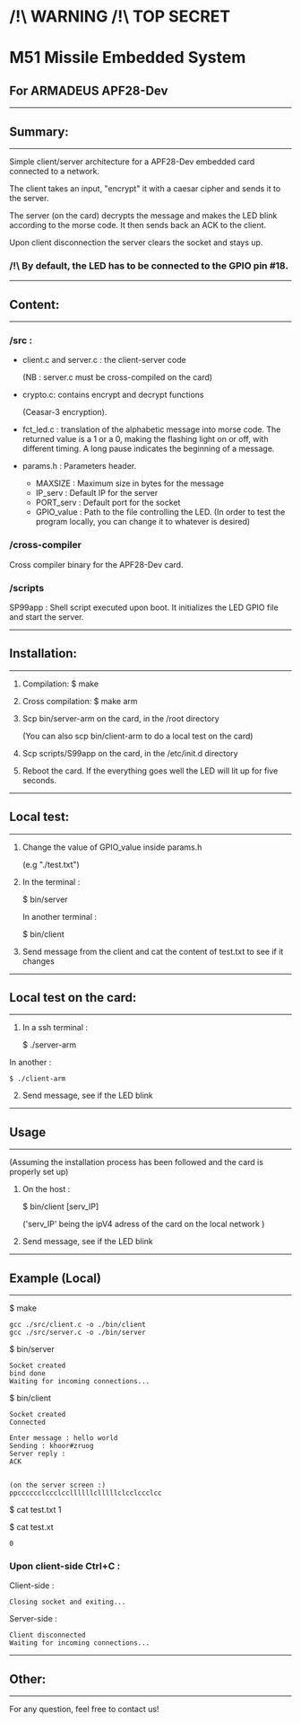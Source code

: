 # /!\ WARNING /!\ TOP SECRET
# M51 Missile Embedded System
## For ARMADEUS APF28-Dev 

---------------------------------------
## Summary:
---------------------------------------

Simple client/server architecture for a APF28-Dev embedded card connected to a network.

The client takes an input, "encrypt" it with a caesar cipher and sends it to the server.

The server (on the card) decrypts the message and makes the LED blink according to the morse code. It then sends back an ACK to the client. 

Upon client disconnection the server clears the socket and stays up.

### /!\ By default, the LED has to be connected to the GPIO pin #18.

---------------------------------------
## Content:
---------------------------------------

### /src :

- client.c and server.c : the client-server code

	(NB : server.c must be cross-compiled on the card)

- crypto.c: contains encrypt and decrypt functions 

	(Ceasar-3 encryption).

- fct_led.c : translation of the alphabetic message into morse code. The returned value is a 1 or a 0, making the  flashing light on or off, with different timing. A long pause indicates the beginning of a message.

- params.h : Parameters header.
	- MAXSIZE : Maximum size in bytes for the message
	- IP_serv : Default IP for the server
	- PORT_serv : Default port for the socket
	- GPIO_value : Path to the file controlling the LED.
		(In order to test the program locally, you can change it to whatever is desired)

### /cross-compiler

Cross compiler binary for the APF28-Dev card.

### /scripts

SP99app : Shell script executed upon boot. It initializes the LED GPIO file and start the server.

---------------------------------------
## Installation:
---------------------------------------

1) Compilation:
	$ make

2) Cross compilation:
	$ make arm

3) Scp bin/server-arm on the card, in the /root directory
	
	(You can also scp bin/client-arm to do a local test on the card)

4) Scp scripts/S99app on the card, in the /etc/init.d directory

5) Reboot the card. If the everything goes well the LED will lit up for five seconds.

---------------------------------------
## Local test:
---------------------------------------

1) Change the value of GPIO_value inside params.h
	
	(e.g "./test.txt")

2) In the terminal :
	
	$ bin/server
   
   In another terminal :
	
	$ bin/client

3) Send message from the client and cat the content of test.txt to see if it changes


---------------------------------------
## Local test on the card:
---------------------------------------

1) In a ssh terminal :

	$ ./server-arm

In another :
	
	$ ./client-arm	

2) Send message, see if the LED blink


---------------------------------------
## Usage 
---------------------------------------

 (Assuming the installation process has been followed and the card is properly set up)

1) On the host :

	$ bin/client [serv_IP]

	('serv_IP' being the ipV4 adress of the card on the local network )

2) Send message, see if the LED blink

---------------------------------------
## Example (Local)
---------------------------------------

$ make

	gcc ./src/client.c -o ./bin/client
	gcc ./src/server.c -o ./bin/server

$ bin/server
	
	Socket created
	bind done
	Waiting for incoming connections...


$ bin/client

	Socket created
	Connected

	Enter message : hello world 
	Sending : khoor#zruog
	Server reply :
	ACK


	(on the server screen :)
	ppcccccclccclccllllllclllllclcclccclcc

$ cat test.txt 
	1

$ cat test.xt 
	
	0

### Upon client-side Ctrl+C :
	
Client-side :
	
	Closing socket and exiting...

Server-side :
	
	Client disconnected
	Waiting for incoming connections...
	
----------------------------------------
## Other:
----------------------------------------

For any question, feel free to contact us!
